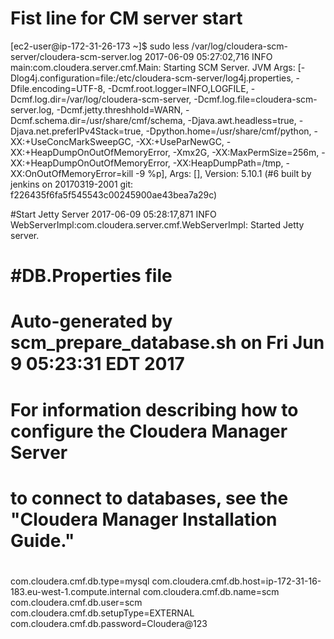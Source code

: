 
# Fist line for CM server start

[ec2-user@ip-172-31-26-173 ~]$ sudo less /var/log/cloudera-scm-server/cloudera-scm-server.log
2017-06-09 05:27:02,716 INFO main:com.cloudera.server.cmf.Main: Starting SCM Server. 
JVM Args: [-Dlog4j.configuration=file:/etc/cloudera-scm-server/log4j.properties, -Dfile.encoding=UTF-8, 
-Dcmf.root.logger=INFO,LOGFILE, -Dcmf.log.dir=/var/log/cloudera-scm-server, -Dcmf.log.file=cloudera-scm-server.log, 
-Dcmf.jetty.threshhold=WARN, -Dcmf.schema.dir=/usr/share/cmf/schema, -Djava.awt.headless=true, 
-Djava.net.preferIPv4Stack=true, -Dpython.home=/usr/share/cmf/python, -XX:+UseConcMarkSweepGC,
-XX:+UseParNewGC, -XX:+HeapDumpOnOutOfMemoryError, -Xmx2G, -XX:MaxPermSize=256m, -XX:+HeapDumpOnOutOfMemoryError, 
-XX:HeapDumpPath=/tmp, -XX:OnOutOfMemoryError=kill -9 %p], Args: [], 
Version: 5.10.1 (#6 built by jenkins on 20170319-2001 git: f226435f6fa5f545543c00245900ae43bea7a29c)


#Start Jetty Server
2017-06-09 05:28:17,871 INFO WebServerImpl:com.cloudera.server.cmf.WebServerImpl: Started Jetty server.

#DB.Properties file
====================================
# Auto-generated by scm_prepare_database.sh on Fri Jun  9 05:23:31 EDT 2017
#
# For information describing how to configure the Cloudera Manager Server
# to connect to databases, see the "Cloudera Manager Installation Guide."
#
com.cloudera.cmf.db.type=mysql
com.cloudera.cmf.db.host=ip-172-31-16-183.eu-west-1.compute.internal
com.cloudera.cmf.db.name=scm
com.cloudera.cmf.db.user=scm
com.cloudera.cmf.db.setupType=EXTERNAL
com.cloudera.cmf.db.password=Cloudera@123
